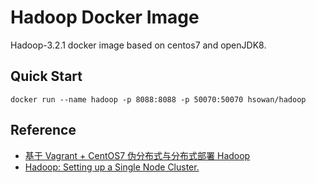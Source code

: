 # Hadoop Docker Image

Hadoop-3.2.1 docker image based on centos7 and openJDK8.

## Quick Start

```shell
docker run --name hadoop -p 8088:8088 -p 50070:50070 hsowan/hadoop

```

## Reference

* [基于 Vagrant + CentOS7 伪分布式与分布式部署 Hadoop](https://hsowan.me/2019/10/31/have-fun-with-hadoop-cluster/)
* [Hadoop: Setting up a Single Node Cluster.](https://hadoop.apache.org/docs/r3.1.2/hadoop-project-dist/hadoop-common/SingleCluster.html)
